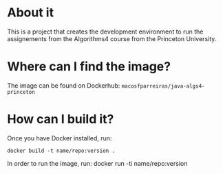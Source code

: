 # About it
This is a project that creates the development environment to run the assignements from the Algorithms4 course from the Princeton University.

# Where can I find the image?
The image can be found on Dockerhub: `macosfparreiras/java-algs4-princeton`

# How can I build it?
Once you have Docker installed, run:
```
docker build -t name/repo:version .
```
In order to run the image, run:
docker run -ti name/repo:version
```
